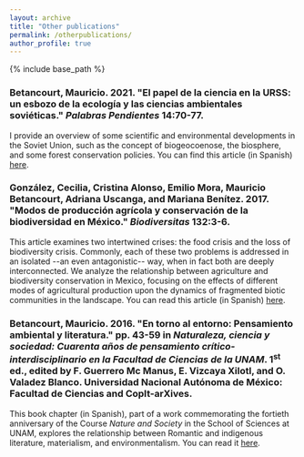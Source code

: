 ```yaml
---
layout: archive
title: "Other publications"
permalink: /otherpublications/
author_profile: true
---
```


{% include base_path %}

### Betancourt, Mauricio. 2021. "El papel de la ciencia en la URSS: un esbozo de la ecología y las ciencias ambientales soviéticas." _Palabras Pendientes_ 14:70-77.

I provide an overview of some scientific and environmental developments in the Soviet Union, such as the concept of biogeocoenose, the biosphere, and some forest conservation policies. You can find this article (in Spanish) [here](https://tejiendorevolucion.org/pp14bet.html).

### González, Cecilia, Cristina Alonso, Emilio Mora, <b>Mauricio Betancourt</b>, Adriana Uscanga, and Mariana Benítez. 2017. "Modos de producción agrícola y conservación de la biodiversidad en México." _Biodiversitas_ 132:3-6. 

This article examines two intertwined crises: the food crisis and the loss of biodiversity crisis. Commonly, each of these two problems is addressed in an isolated --an even antagonistic-- way, when in fact both are deeply interconnected. We analyze the relationship between agriculture and biodiversity conservation in Mexico, focusing on the effects of different modes of agricultural production upon the dynamics of fragmented biotic communities in the landscape. You can read this article (in Spanish) [here](https://ia801605.us.archive.org/23/items/biodiversitasno13comic/biodiversitasno13comic.pdf).

### Betancourt, Mauricio. 2016. "En torno al entorno: Pensamiento ambiental y literatura." pp. 43-59 in _Naturaleza, ciencia y sociedad: Cuarenta años de pensamiento crítico-interdisciplinario en la Facultad de Ciencias de la UNAM_. 1<sup>st</sup> ed., edited by F. Guerrero Mc Manus, E. Vizcaya Xilotl, and O. Valadez Blanco. Universidad Nacional Autónoma de México: Facultad de Ciencias and CopIt-arXives.

This book chapter (in Spanish), part of a work commemorating the fortieth anniversary of the Course _Nature and Society_ in the School of Sciences at UNAM, explores the relationship between Romantic and indigenous literature, materialism, and environmentalism. You can read it [here](http://scifunam.fisica.unam.mx/mir/copit/SC0006ES/SC0006ES.pdf). 
